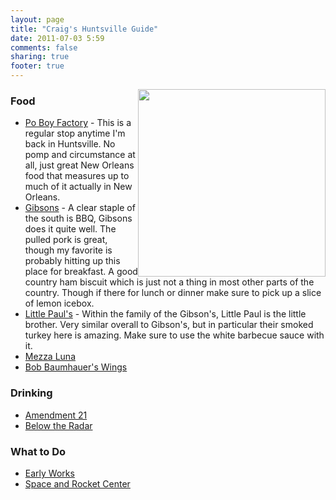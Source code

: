 ```yaml
---
layout: page
title: "Craig's Huntsville Guide"
date: 2011-07-03 5:59
comments: false
sharing: true
footer: true
---
```



<img src="http://f.cl.ly/items/0H1g051v0a3y3E0t363t/5399237685_5769e481c7_z.jpg" style="float:right;height:300px;" />

### Food

* [Po Boy Factory](http://poboyfactory.com/) - This is a regular stop anytime I'm back in Huntsville. No pomp and circumstance at all, just great New Orleans food that measures up to much of it actually in New Orleans. 
* [Gibsons](http://gibsonsbbq.com/) - A clear staple of the south is BBQ, Gibsons does it quite well. The pulled pork is great, though my favorite is probably hitting up this place for breakfast. A good country ham biscuit which is just not a thing in most other parts of the country. Though if there for lunch or dinner make sure to pick up a slice of lemon icebox.
* [Little Paul's](https://plus.google.com/106762386505884740495/about?gl=us&hl=en) - Within the family of the Gibson's, Little Paul is the little brother. Very similar overall to Gibson's, but in particular their smoked turkey here is amazing. Make sure to use the white barbecue sauce with it.
* [Mezza Luna]()
* [Bob Baumhauer's Wings]()

### Drinking

* [Amendment 21]()
* [Below the Radar]()

### What to Do

* [Early Works](http://www.earlyworks.com/)
* [Space and Rocket Center](http://rocketcenter.com/)

